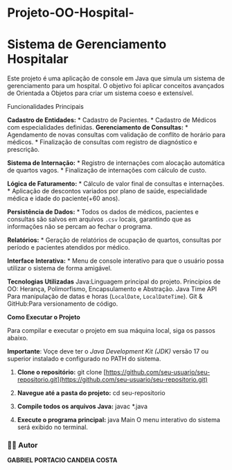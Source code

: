 # Projeto-OO-Hospital-
# Sistema de Gerenciamento Hospitalar

Este projeto é uma aplicação de console em Java que simula um sistema de gerenciamento para um hospital. O objetivo foi aplicar conceitos avançados de Orientada a Objetos para criar um sistema coeso e extensível.

Funcionalidades Principais
 
**Cadastro de Entidades:**
    * Cadastro de Pacientes.
    * Cadastro de Médicos com especialidades definidas.
    **Gerenciamento de Consultas:**
    * Agendamento de novas consultas com validação de conflito de horário para médicos.
    * Finalização de consultas com registro de diagnóstico e prescrição.
    
**Sistema de Internação:**
    * Registro de internações com alocação automática de quartos vagos.
    * Finalização de internações com cálculo de custo.
    
**Lógica de Faturamento:**
    * Cálculo de valor final de consultas e internações.
    * Aplicação de descontos variados por plano de saúde, especialidade médica e idade do paciente(+60 anos).
    
**Persistência de Dados:**
    * Todos os dados de médicos, pacientes e consultas são salvos em arquivos `.csv` locais, garantindo que as informações não se percam ao fechar o programa.
    
**Relatórios:**
    * Geração de relatórios de ocupação de quartos, consultas por período e pacientes atendidos por médico.
    
   **Interface Interativa:**
    * Menu de console interativo para que o usuário possa utilizar o sistema de forma amigável.

**Tecnologias Utilizadas**
Java:Linguagem principal do projeto.
Princípios de OO: Herança, Polimorfismo, Encapsulamento e Abstração.
Java Time API Para manipulação de datas e horas (`LocalDate`, `LocalDateTime`).
Git & GitHub:Para versionamento de código.

**Como Executar o Projeto**

Para compilar e executar o projeto em sua máquina local, siga os passos abaixo.

**Importante**: Voçe deve ter o *Java Development Kit (JDK)* versão 17 ou superior instalado e configurado no PATH do sistema.

1.  **Clone o repositório:**
    git clone [https://github.com/seu-usuario/seu-repositorio.git](https://github.com/seu-usuario/seu-repositorio.git)

2.  **Navegue até a pasta do projeto:**
    cd seu-repositorio

3.  **Compile todos os arquivos Java:**
    javac *.java

4.  **Execute o programa principal:**
    java Main
    O menu interativo do sistema será exibido no terminal.
### 👨‍💻 Autor

**GABRIEL PORTACIO CANDEIA COSTA**
